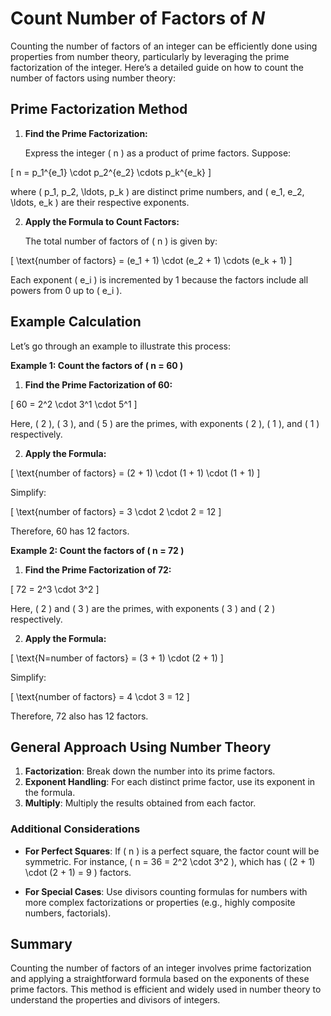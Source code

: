 # Count Number of Factors of $N$

Counting the number of factors of an integer can be efficiently done using properties from number theory, particularly by leveraging the prime factorization of the integer. Here’s a detailed guide on how to count the number of factors using number theory:

## **Prime Factorization Method**

1. **Find the Prime Factorization:**

   Express the integer \( n \) as a product of prime factors. Suppose:

\[
n = p_1^{e_1} \cdot p_2^{e_2} \cdots p_k^{e_k}
   \]

   where \( p_1, p_2, \ldots, p_k \) are distinct prime numbers, and \( e_1, e_2, \ldots, e_k \) are their respective exponents.

2. **Apply the Formula to Count Factors:**

   The total number of factors of \( n \) is given by:

\[
\text{number of factors} = (e_1 + 1) \cdot (e_2 + 1) \cdots (e_k + 1)
\]

   Each exponent \( e_i \) is incremented by 1 because the factors include all powers from 0 up to \( e_i \).

## **Example Calculation**

Let’s go through an example to illustrate this process:

**Example 1: Count the factors of \( n = 60 \)**

1. **Find the Prime Factorization of 60:**

\[
60 = 2^2 \cdot 3^1 \cdot 5^1
\]

   Here, \( 2 \), \( 3 \), and \( 5 \) are the primes, with exponents \( 2 \), \( 1 \), and \( 1 \) respectively.

2. **Apply the Formula:**

\[
\text{number of factors} = (2 + 1) \cdot (1 + 1) \cdot (1 + 1)
\]

   Simplify:

\[
\text{number of factors} = 3 \cdot 2 \cdot 2 = 12
\]

   Therefore, 60 has 12 factors.

**Example 2: Count the factors of \( n = 72 \)**

1. **Find the Prime Factorization of 72:**

\[
72 = 2^3 \cdot 3^2
\]

   Here, \( 2 \) and \( 3 \) are the primes, with exponents \( 3 \) and \( 2 \) respectively.

2. **Apply the Formula:**

\[
\text{N=number of factors} = (3 + 1) \cdot (2 + 1)
\]

   Simplify:

\[
\text{number of factors} = 4 \cdot 3 = 12
\]

   Therefore, 72 also has 12 factors.

## **General Approach Using Number Theory**

1. **Factorization**: Break down the number into its prime factors.
2. **Exponent Handling**: For each distinct prime factor, use its exponent in the formula.
3. **Multiply**: Multiply the results obtained from each factor.

### **Additional Considerations**

- **For Perfect Squares**: If \( n \) is a perfect square, the factor count will be symmetric. For instance, \( n = 36 = 2^2 \cdot 3^2 \), which has \( (2 + 1) \cdot (2 + 1) = 9 \) factors.

- **For Special Cases**: Use divisors counting formulas for numbers with more complex factorizations or properties (e.g., highly composite numbers, factorials).

## **Summary**

Counting the number of factors of an integer involves prime factorization and applying a straightforward formula based on the exponents of these prime factors. This method is efficient and widely used in number theory to understand the properties and divisors of integers.